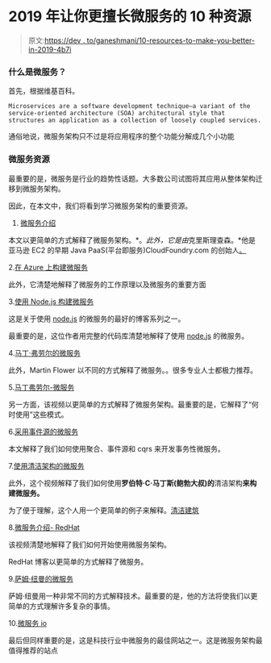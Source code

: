 # 2019 年让你更擅长微服务的 10 种资源

> 原文:[https://dev . to/ganeshmani/10-resources-to-make-you-better-in-2019-4b7i](https://dev.to/ganeshmani/10-resources-to-make-you-better-at-microservices-in-2019-4b7i)

### 什么是微服务？

首先，根据维基百科。

```
Microservices are a software development technique—a variant of the service-oriented architecture (SOA) architectural style that structures an application as a collection of loosely coupled services.
```

通俗地说，微服务架构只不过是将应用程序的整个功能分解成几个小功能

### 微服务资源

最重要的是，微服务是行业的趋势性话题。大多数公司试图将其应用从整体架构迁移到微服务架构。

因此，在本文中，我们将看到学习微服务架构的重要资源。

1.  [微服务介绍](https://www.nginx.com/blog/introduction-to-microservices/)

本文以更简单的方式解释了微服务架构。*。*此外，它是由*克里斯理查森。*他是亚马逊 EC2 的早期 Java PaaS(平台即服务)CloudFoundry.com 的创始人[。](http://cloudfoundry.com/)

2.[在 Azure 上构建微服务](https://docs.microsoft.com/en-us/azure/architecture/microservices/index)

此外，它清楚地解释了微服务的工作原理以及微服务的重要方面

3.[使用 Node.js 构建微服务](https://medium.com/@cramirez92/build-a-nodejs-cinema-microservice-and-deploying-it-with-docker-part-1-7e28e25bfa8b)

这是关于使用 [node.js](https://cloudnweb.dev/category/web-dev/) 的微服务的最好的博客系列之一。

最重要的是，这位作者用完整的代码库清楚地解释了使用 [node.js](https://cloudnweb.dev/category/web-dev/) 的微服务。

4.[马丁·弗劳尔的微服务](https://martinfowler.com/articles/microservices.html)

此外，Martin Flower 以不同的方式解释了微服务。。很多专业人士都极力推荐。

5.[马丁弗劳尔-微服务](http://5.%20https://youtu.be/2yko4TbC8cI)

另一方面，该视频以更简单的方式解释了微服务架构。最重要的是，它解释了“何时使用”这些模式。

6.[采用事件源的微服务](https://www.infoq.com/articles/microservices-aggregates-events-cqrs-part-1-richardson)

本文解释了我们如何使用聚合、事件源和 cqrs 来开发事务性微服务。

7.[使用清洁架构的微服务](http://1.%20https://youtu.be/CnailTcJV_U)

此外，这个视频解释了我们如何使用**罗伯特·C·马丁斯(鲍勃大叔)的**清洁架构**来构建微服务。**

为了便于理解，这个人用一个更简单的例子来解释。[清洁建筑](https://blog.cleancoder.com/uncle-bob/2012/08/13/the-clean-architecture.html)

8.[微服务介绍- RedHat](https://youtu.be/SPATMHP-xw8)

该视频清楚地解释了我们如何开始使用微服务架构。

RedHat 博客以更简单的方式解释了微服务。

9.[萨姆·纽曼的微服务](https://amzn.to/2UGxWSI)

萨姆·纽曼用一种非常不同的方式解释技术。最重要的是，他的方法将使我们以更简单的方式理解许多复杂的事情。

10.[微服务 io](https://microservices.io/)

最后但同样重要的是，这是科技行业中微服务的最佳网站之一。这是微服务架构最值得推荐的站点